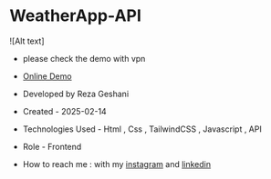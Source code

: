 # WeatherApp-API

![Alt text]

- please check the demo with vpn

- [Online Demo](https://rezageshaniweb.github.io/WeatherApp-API/)

- Developed by Reza Geshani

- Created - 2025-02-14

- Technologies Used - Html , Css , TailwindCSS , Javascript , API

- Role - Frontend

- How to reach me : with my [instagram](https://www.instagram.com/rezageshani_web) and [linkedin](http://www.linkedin.com/in/reza-geshani-web)
